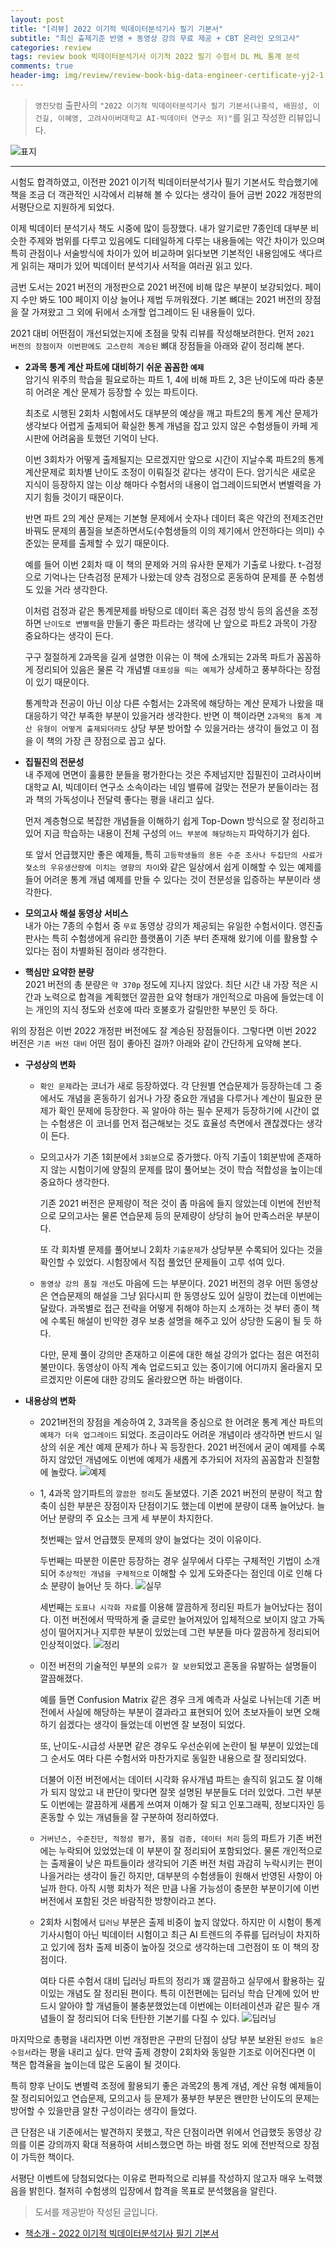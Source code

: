 ```yaml
---  
layout: post  
title: "[리뷰] 2022 이기적 빅데이터분석기사 필기 기본서"  
subtitle: "최신 출제기준 반영 + 동영상 강의 무료 제공 + CBT 온라인 모의고사"  
categories: review  
tags: review book 빅데이터분석기사 이기적 2022 필기 수험서 DL ML 통계 분석
comments: true  
header-img: img/review/review-book-big-data-engineer-certificate-yj2-1.png
---  
```

  
> `영진닷컴` 출판사의 `"2022 이기적 빅데이터분석기사 필기 기본서(나홍석, 배원성, 이건길, 이혜영, 고려사이버대학교 AI·빅데이터 연구소 저)"`를 읽고 작성한 리뷰입니다.  

![표지](https://telegeam.github.io/assets/img/review/review-book-big-data-engineer-certificate-yj2-1.png)  

---

시험도 합격하였고, 이전판 2021 이기적 빅데이터분석기사 필기 기본서도 학습했기에 책을 조금 더 객관적인 시각에서 리뷰해 볼 수 있다는 생각이 들어 금번 2022 개정판의 서평단으로 지원하게 되었다.

이제 빅데이터 분석기사 책도 시중에 많이 등장했다. 내가 알기로만 7종인데 대부분 비슷한 주제와 범위를 다루고 있음에도 디테일하게 다루는 내용들에는 약간 차이가 있으며 특히 관점이나 서술방식에 차이가 있어 비교하며 읽다보면 기본적인 내용임에도 색다르게 읽히는 재미가 있어 빅데이터 분석기사 서적을 여러권 읽고 있다.

금번 도서는 2021 버전의 개정판으로 2021 버전에 비해 많은 부분이 보강되었다. 페이지 수만 봐도 100 페이지 이상 늘어나 제법 두꺼워졌다. 기본 뼈대는 2021 버전의 장점을 잘 가져왔고 그 외에 뒤에서 소개할 업그레이드 된 내용들이 있다. 

2021 대비 어떤점이 개선되었는지에 초점을 맞춰 리뷰를 작성해보려한다. 먼저 `2021 버전의 장점이자 이번판에도 고스란히 계승된` 뼈대 장점들을 아래와 같이 정리해 본다.

* __2과목 통계 계산 파트에 대비하기 쉬운 꼼꼼한 `예제`__   
  암기식 위주의 학습을 필요로하는 파트 1, 4에 비해 파트 2, 3은 난이도에 따라 충분히 어려운 계산 문제가 등장할 수 있는 파트이다.

  최초로 시행된 2회차 시험에서도 대부분의 예상을 깨고 파트2의 통계 계산 문제가 생각보다 어렵게 출제되어 확실한 통계 개념을 잡고 있지 않은 수험생들이 카페 게시판에 어려움을 토했던 기억이 난다.

  이번 3회차가 어떻게 출제될지는 모르겠지만 앞으로 시간이 지날수록 파트2의 통계 계산문제로 회차별 난이도 조정이 이뤄질것 같다는 생각이 든다. 암기식은 새로운 지식이 등장하지 않는 이상 해마다 수험서의 내용이 업그레이드되면서 변별력을 가지기 힘들 것이기 때문이다. 
  
  반면 파트 2의 계산 문제는 기본형 문제에서 숫자나 데이터 혹은 약간의 전제조건만 바꿔도 문제의 품질을 보존하면서도(수험생들의 이의 제기에서 안전하다는 의미) 수준있는 문제를 출제할 수 있기 때문이다. 

  예를 들어 이번 2회차 때 이 책의 문제와 거의 유사한 문제가 기출로 나왔다. t-검정으로 기억나는 단측검정 문제가 나왔는데 양측 검정으로 혼동하여 문제를 푼 수험생도 있을 거라 생각한다. 
  
  이처럼 검정과 같은 통계문제를 바탕으로 데이터 혹은 검정 방식 등의 옵션을 조정하면 `난이도로 변별력`을 만들기 좋은 파트라는 생각에 난 앞으로 파트2 과목이 가장 중요하다는 생각이 든다. 

  구구 절절하게 2과목을 길게 설명한 이유는 이 책에 소개되는 2과목 파트가 꼼꼼하게 정리되어 있음은 물론 각 개념별 `대표성을 띄는 예제`가 상세하고 풍부하다는 장점이 있기 때문이다.

  통계학과 전공이 아닌 이상 다른 수험서는 2과목에 해당하는 계산 문제가 나왔을 때 대응하기 약간 부족한 부분이 있을거라 생각한다. 반면 이 책이라면 `2과목의 통계 계산 유형이 어떻게 출제되더라도` 상당 부분 방어할 수 있을거라는 생각이 들었고 이 점을 이 책의 가장 큰 장점으로 꼽고 싶다. 
  
* __집필진의 전문성__   
  내 주제에 면면이 훌륭한 분들을 평가한다는 것은 주제넘지만 집필진이 고려사이버대학교 AI, 빅데이터 연구소 소속이라는 네임 밸류에 걸맞는 전문가 분들이라는 점과 책의 가독성이나 전달력 좋다는 평을 내리고 싶다. 

  먼저 계층형으로 복잡한 개념들을 이해하기 쉽게 Top-Down 방식으로 잘 정리하고 있어 지금 학습하는 내용이 전체 구성의 `어느 부분에 해당하는지` 파악하기가 쉽다. 

  또 앞서 언급했지만 좋은 예제들, 특히 `고등학생들의 용돈 수준 조사나 두집단의 사료가 젖소의 우유생산량에 미치는 영향의 차이`와 같은 일상에서 쉽게 이해할 수 있는 예제를 들어 어려운 통계 개념 예제를 만들 수 있다는 것이 전문성을 입증하는 부분이라 생각한다. 
 
- __모의고사 해설 동영상 서비스__  
  내가 아는 7종의 수험서 중 `무료` 동영상 강의가 제공되는 유일한 수험서이다. 영진출판사는 특히 수험생에게 유리한 플랫폼이 기존 부터 존재해 왔기에 이를 활용할 수 있다는 점이 차별화된 점이라 생각한다. 

- __핵심만 요약한 분량__  
  2021 버전의 총 분량은 `약 370p` 정도에 지나지 않았다. 최단 시간 내 가장 적은 시간과 노력으로 합격을 계획했던 깔끔한 요약 형태가 개인적으로 마음에 들었는데 이는 개인의 지식 정도와 선호에 따라 호불호가 갈릴만한 부분인 듯 하다. 


위의 장점은 이번 2022 개정판 버전에도 잘 계승된 장점들이다. 그렇다면 이번 2022 버전은 `기존 버전 대비` 어떤 점이 좋아진 걸까? 아래와 같이 간단하게 요약해 본다. 

* __구성상의 변화__  
  + `확인 문제`라는 코너가 새로 등장하였다. 각 단원별 연습문제가 등장하는데 그 중에서도 개념을 혼동하기 쉽거나 가장 중요한 개념을 다루거나 계산이 필요한 문제가 확인 문제에 등장한다. 꼭 알아야 하는 필수 문제가 등장하기에 시간이 없는 수험생은 이 코너를 먼저 접근해보는 것도 효율성 측면에서 괜찮겠다는 생각이 든다.

  + 모의고사가 기존 1회분에서 `3회분`으로 증가했다. 아직 기출이 1회분밖에 존재하지 않는 시험이기에 양질의 문제를 많이 풀어보는 것이 학습 적합성을 높이는데 중요하다 생각한다. 
  
    기존 2021 버전은 문제량이 적은 것이 좀 마음에 들지 않았는데 이번에 전반적으로 모의고사는 물론 연습문제 등의 문제량이 상당히 늘어 만족스러운 부분이다.

    또 각 회차별 문제를 풀어보니 2회차 `기출문제`가 상당부분 수록되어 있다는 것을 확인할 수 있었다. 시험장에서 직접 풀었던 문제들이 고루 섞여 있다.

  + `동영상 강의 품질 개선`도 마음에 드는 부분이다. 2021 버전의 경우 어떤 동영상은 연습문제의 해설을 그냥 읽다시피 한 동영상도 있어 실망이 컸는데 이번에는 달랐다. 과목별로 접근 전략을 어떻게 취해야 하는지 소개하는 것 부터 종이 책에 수록된 해설이 빈약한 경우 보충 설명을 해주고 있어 상당한 도움이 될 듯 하다. 
  
    다만, 문제 풀이 강의만 존재하고 이론에 대한 해설 강의가 없다는 점은 여전히 불만이다. 동영상이 아직 계속 업로드되고 있는 중이기에 어디까지 올라올지 모르겠지만 이론에 대한 강의도 올라왔으면 하는 바램이다. 

* __내용상의 변화__  
  + 2021버전의 장점을 계승하여 2, 3과목을 중심으로 한 어려운 통계 계산 파트의 `예제가 더욱 업그레이드` 되었다. 조금이라도 어려운 개념이라 생각하면 반드시 일상의 쉬운 계산 예제 문제가 하나 꼭 등장한다. 2021 버전에서 굳이 예제를 수록하지 않았던 개념에도 이번에 예제가 새롭게 추가되어 저자의 꼼꼼함과 친절함에 놀랐다. 
  ![예제](https://telegeam.github.io/assets/img/review/review-book-big-data-engineer-certificate-yj2-5.png)  

  + 1, 4과목 암기파트의 `깔끔한 정리`도 돋보였다. 기존 2021 버전의 분량이 적고 함축이 심한 부분은 장점이자 단점이기도 했는데 이번에 분량이 대폭 늘어났다. 늘어난 분량의 주 요소는 크게 세 부분이 차지한다. 
  
    첫번째는 앞서 언급했듯 문제의 양이 늘었다는 것이 이유이다. 
  
    두번째는 따분한 이론만 등장하는 경우 실무에서 다루는 구체적인 기법이 소개되어 `추상적인 개념을 구체적으로` 이해할 수 있게 도와준다는 점인데 이로 인해 다소 분량이 늘어난 듯 하다.
    ![실무](https://telegeam.github.io/assets/img/review/review-book-big-data-engineer-certificate-yj2-4.png)  

    세번째는 `도표나 시각화 자료`를 이용해 깔끔하게 정리된 파트가 늘어났다는 점이다. 이전 버전에서 딱딱하게 줄 글로만 늘어져있어 입체적으로 보이지 않고 가독성이 떨어지거나 지루한 부분이 있었는데 그런 부분들 마다 깔끔하게 정리되어 인상적이었다. 
    ![정리](https://telegeam.github.io/assets/img/review/review-book-big-data-engineer-certificate-yj2-2.png)  

  + 이전 버전의 기술적인 부분의 `오류가 잘 보완`되었고 혼동을 유발하는 설명들이 깔끔해졌다. 

    예를 들면 Confusion Matrix 같은 경우 크게 예측과 사실로 나뉘는데 기존 버전에서 사실에 해당하는 부분이 결과라고 표현되어 있어 초보자들이 보면 오해하기 쉽겠다는 생각이 들었는데 이번엔 잘 보정이 되었다.

    또, 난이도-시급성 사분면 같은 경우도 우선순위에 논란이 될 부분이 있었는데 그 순서도 여타 다른 수험서와 마찬가지로 동일한 내용으로 잘 정리되었다.

    더불어 이전 버전에서는 데이터 시각화 유사개념 파트는 솔직히 읽고도 잘 이해가 되지 않았고 내 판단이 맞다면 잘못 설명된 부분들도 더러 있었다. 그런 부분도 이번에는 깔끔하게 새롭게 쓰여져 이해가 잘 되고 인포그래픽, 정보디자인 등 혼동할 수 있는 개념들을 잘 구분하여 정리하였다. 

  + `거버넌스, 수준진단, 적정성 평가, 품질 검증, 데이터 처리` 등의 파트가 기존 버전에는 누락되어 있었었는데 이 부분이 잘 정리되어 포함되었다. 물론 개인적으로는 출제율이 낮은 파트들이라 생각되어 기존 버전 처럼 과감히 누락시키는 편이 나을거라는 생각이 들긴 하지만, 대부분의 수험생들이 원해서 반영된 사항이 아닐까 한다. 아직 시행 회차가 적은 만큼 나올 가능성이 충분한 부분이기에 이번 버전에서 포함된 것은 바람직한 방향이라고 본다.

  + 2회차 시험에서 `딥러닝` 부분은 출제 비중이 높지 않았다. 하지만 이 시험이 통계 기사시험이 아닌 빅데이터 시험이고 최근 AI 트렌드의 주류를 딥러닝이 차지하고 있기에 점차 출제 비중이 높아질 것으로 생각하는데 그런점이 또 이 책의 장점이다. 

    여타 다른 수험서 대비 딥러닝 파트의 정리가 꽤 깔끔하고 실무에서 활용하는 깊이있는 개념도 잘 정리된 편이다. 특히 이전편에는 딥러닝 학습 단계에 있어 반드시 알아야 할 개념들이 불충분했었는데 이번에는 이터레이션과 같은 필수 개념들이 잘 정리되어 더욱 탄탄한 기본기를 다질 수 있다.
    ![딥러닝](https://telegeam.github.io/assets/img/review/review-book-big-data-engineer-certificate-yj2-3.png)  


마지막으로 총평을 내리자면 이번 개정판은 구판의 단점이 상당 부분 보완된 `완성도 높은 수험서`라는 평을 내리고 싶다. 만약 출제 경향이 2회차와 동일한 기조로 이어진다면 이 책은 합격율을 높이는데 많은 도움이 될 것이다. 

특히 향후 난이도 변별력 조정에 활용되기 좋은 과목2의 통계 개념, 계산 유형 예제들이 잘 정리되어있고 연습문제, 모의고사 등 문제가 풍부한 부분은 왠만한 난이도의 문제는 방어할 수 있을만큼 알찬 구성이라는 생각이 들었다.

큰 단점은 내 기준에서는 발견하지 못했고, 작은 단점이라면 위에서 언급했듯 동영상 강의를 이론 강의까지 확대 적용하여 서비스했으면 하는 바램 정도 외에 전반적으로 장점이 가득한 책이다. 

서평단 이벤트에 당첨되었다는 이유로 편파적으로 리뷰를 작성하지 않고자 매우 노력했음을 밝힌다. 철저히 수험생의 입장에서 합격을 목표로 분석했음을 알린다. 

> 도서를 제공받아 작성된 글입니다.


* [책소개 - 2022 이기적 빅데이터분석기사 필기 기본서](http://www.yes24.com/Product/Goods/103507818)

